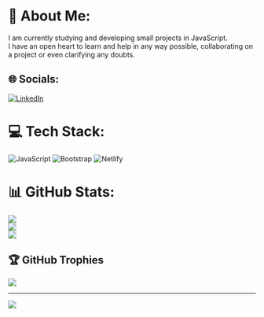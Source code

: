 # 💫 About Me:
I am currently studying and developing small projects in JavaScript.<br>I have an open heart to learn and help in any way possible, collaborating on a project or even clarifying any doubts.


## 🌐 Socials:
[![LinkedIn](https://img.shields.io/badge/LinkedIn-%230077B5.svg?logo=linkedin&logoColor=white)](https://linkedin.com/in/vinicius-campiotto-421233250/) 

# 💻 Tech Stack:
![JavaScript](https://img.shields.io/badge/javascript-%23323330.svg?style=for-the-badge&logo=javascript&logoColor=%23F7DF1E) ![Bootstrap](https://img.shields.io/badge/bootstrap-%238511FA.svg?style=for-the-badge&logo=bootstrap&logoColor=white) ![Netlify](https://img.shields.io/badge/netlify-%23000000.svg?style=for-the-badge&logo=netlify&logoColor=#00C7B7)
# 📊 GitHub Stats:
![](https://github-readme-stats.vercel.app/api?username=Campiottocodes&theme=dracula&hide_border=false&include_all_commits=false&count_private=false)<br/>
![](https://github-readme-streak-stats.herokuapp.com/?user=Campiottocodes&theme=dracula&hide_border=false)<br/>
![](https://github-readme-stats.vercel.app/api/top-langs/?username=Campiottocodes&theme=dracula&hide_border=false&include_all_commits=false&count_private=false&layout=compact)

## 🏆 GitHub Trophies
![](https://github-profile-trophy.vercel.app/?username=Campiottocodes&theme=radical&no-frame=true&no-bg=false&margin-w=4)

---
[![](https://visitcount.itsvg.in/api?id=Campiottocodes&icon=0&color=0)](https://visitcount.itsvg.in)
